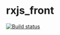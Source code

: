 # rxjs_front

[![Build status](https://ci.appveyor.com/api/projects/status/olvjpvk5xbdxmh8w?svg=true)](https://ci.appveyor.com/project/melezhikova/rxjs-front)

